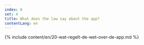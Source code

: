 ```yaml
---
index: 6
set: 4
title: What does the law say about the app?
contentLang: en
---
```

{% include content/en/20-wat-regelt-de-wet-over-de-app.md %}
